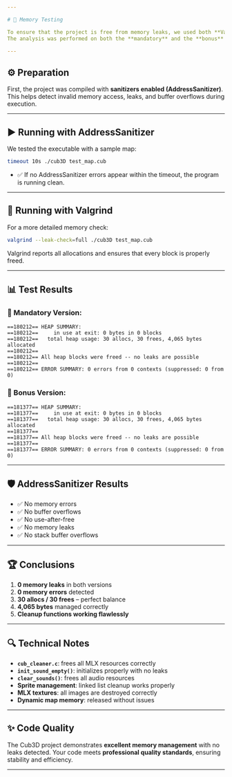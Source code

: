 ```yaml
---

# 🧪 Memory Testing

To ensure that the project is free from memory leaks, we used both **Valgrind** and **AddressSanitizer**.
The analysis was performed on both the **mandatory** and the **bonus** versions of Cub3D.

---
```


## ⚙️ Preparation

First, the project was compiled with **sanitizers enabled (AddressSanitizer)**.
This helps detect invalid memory access, leaks, and buffer overflows during execution.

---

## ▶️ Running with AddressSanitizer

We tested the executable with a sample map:

```bash
timeout 10s ./cub3D test_map.cub
```

* ✅ If no AddressSanitizer errors appear within the timeout, the program is running clean.

---

## 🐛 Running with Valgrind

For a more detailed memory check:

```bash
valgrind --leak-check=full ./cub3D test_map.cub
```

Valgrind reports all allocations and ensures that every block is properly freed.

---

## 📊 Test Results

### 🔧 Mandatory Version:

```
==180212== HEAP SUMMARY:
==180212==     in use at exit: 0 bytes in 0 blocks
==180212==   total heap usage: 30 allocs, 30 frees, 4,065 bytes allocated
==180212== 
==180212== All heap blocks were freed -- no leaks are possible
==180212== 
==180212== ERROR SUMMARY: 0 errors from 0 contexts (suppressed: 0 from 0)
```

### 🎨 Bonus Version:

```
==181377== HEAP SUMMARY:
==181377==     in use at exit: 0 bytes in 0 blocks
==181377==   total heap usage: 30 allocs, 30 frees, 4,065 bytes allocated
==181377== 
==181377== All heap blocks were freed -- no leaks are possible
==181377== 
==181377== ERROR SUMMARY: 0 errors from 0 contexts (suppressed: 0 from 0)
```

---

## 🛡️ AddressSanitizer Results

* ✅ No memory errors
* ✅ No buffer overflows
* ✅ No use-after-free
* ✅ No memory leaks
* ✅ No stack buffer overflows

---

## 🏆 Conclusions

1. **0 memory leaks** in both versions
2. **0 memory errors** detected
3. **30 allocs / 30 frees** – perfect balance
4. **4,065 bytes** managed correctly
5. **Cleanup functions working flawlessly**

---

## 🔍 Technical Notes

* **`cub_cleaner.c`**: frees all MLX resources correctly
* **`init_sound_empty()`**: initializes properly with no leaks
* **`clear_sounds()`**: frees all audio resources
* **Sprite management**: linked list cleanup works properly
* **MLX textures**: all images are destroyed correctly
* **Dynamic map memory**: released without issues

---

## ✨ Code Quality

The Cub3D project demonstrates **excellent memory management** with no leaks detected.
Your code meets **professional quality standards**, ensuring stability and efficiency.


---


